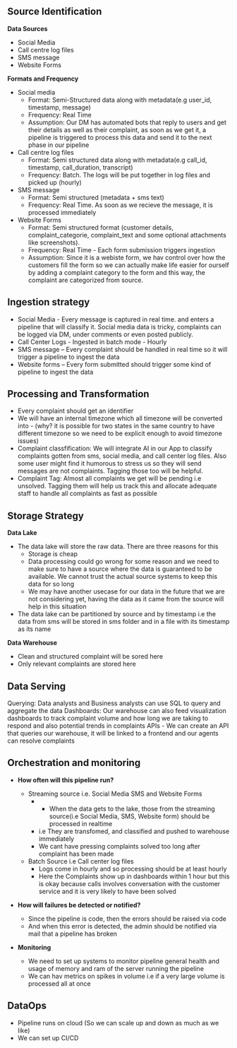 ## Source Identification

**Data Sources**   
+ Social Media
+ Call centre log files
+ SMS message
+ Website Forms

**Formats and Frequency**
+ Social media
  + Format: Semi-Structured data along with metadata(e.g user_id, timestamp, message)
  + Frequency: Real Time
  + Assumption: Our DM has automated bots that reply to users and get their details as well as their complaint, as soon as we get it, a pipeline is triggered to process this data and send it to the next phase in our pipeline
+ Call centre log files
  + Format: Semi structured data along with metadata(e.g call_id, timestamp, call_duration, transcript)
  + Frequency: Batch. The logs will be put together in log files and picked up (hourly)
+ SMS message
  + Format: Semi structured (metadata + sms text)
  + Frequency: Real Time. As soon as we recieve the message, it is processed immediately
+ Website Forms
  + Format: Semi structured format (customer details, complaint_categorie, complaint_text and some optional attachments like screenshots).
  + Frequency: Real Time - Each form submission triggers ingestion  
  + Assumption: Since it is a webiste form, we hav control over how the customers fill the form so we can actually make life easier for ourself by adding a complaint category to the form and this way, the complaint are categorized from source.

## Ingestion strategy

+ Social Media - Every message is captured in real time. and enters a pipeline that will classify it. Social media data is tricky, complaints can be logged via DM, under comments or even posted publicly.
+ Call Center Logs - Ingested in batch mode - Hourly
+ SMS message – Every complaint should be handled in real time so it will trigger a pipeline to ingest the data
+ Website forms – Every form submitted should trigger some kind of pipeline to ingest the data

## Processing and Transformation

+ Every complaint should get an identifier
+ We will have an internal timezone which all timezone will be converted into - (why? it is possible for two states in the same country to have different timezone so we need to be explicit enough to avoid timezone issues)
+ Complaint classfification: We will integrate AI in our App to classify complaints gotten from sms, social media, and call center log files. Also some user might find it humorous to stress us so they will send messages are not complaints. Tagging those too will be helpful. 
+ Complaint Tag: Almost all complaints we get will be pending i.e unsolved. Tagging them will help us track this and allocate adequate staff to handle all complaints as fast as possible

## Storage Strategy

**Data Lake**
+ The data lake will store the raw data. There are three reasons for this
  + Storage is cheap
  + Data processing could go wrong for some reason and we need to make sure to have a source where the data is guaranteed to be available. We cannot trust the actual source systems to keep this data for so long
  + We may have another usecase for our data in the future that we are not considering yet, having the data as it came from the source will help in this situation
+ The data lake can be partitioned by source and by timestamp i.e the data from sms will be stored in sms folder and in a file with its timestamp as its name

**Data Warehouse**
+ Clean and structured complaint will be sored here
+ Only relevant complaints are stored here 

## Data Serving

Querying: Data analysts and Business analysts can use SQL to query and aggregate the data
Dashboards: Our warehouse can also feed visualization dashboards to track complaint volume and how long we are taking to respond and also potential trends in complaints
APIs - We can create an API that queries our warehouse, it will be linked to a frontend and our agents can resolve complaints

## Orchestration and monitoring

- **How often will this pipeline run?**
  + Streaming source i.e. Social Media SMS and Website Forms
    + + When the data gets to the lake, those from the streaming source(i.e Social Media, SMS, Website form) should be processed in realtime
    + i.e They are transfomed, and classified and pushed to warehouse immediately
    + We cant have pressing complaints solved too long after complaint has been made
  + Batch Source i.e Call center log files
    + Logs come in hourly and so processing should be at least hourly
    + Here the Complaints show up in dashboards within 1 hour but this is okay because calls involves conversation with the customer service and it is very likely to have been solved

- **How will failures be detected or notified?**
  + Since the pipeline is code, then the errors should be raised via code
  + And when this error is detected, the admin should be notified via mail that a pipeline has broken

- **Monitoring**
  + We need to set up systems to monitor pipeline general health and usage of memory and ram of the server running the pipeline
  + We can hav metrics on spikes in volume i.e if a very large volume is processed all at once

## DataOps

+ Pipeline runs on cloud (So we can scale up and down as much as we like)
+ We can set up CI/CD